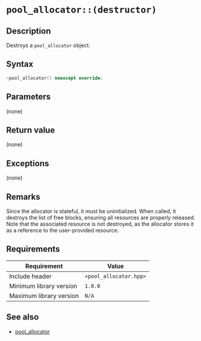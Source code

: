 # `pool_allocator::(destructor)`

## Description

Destroys a `pool_allocator` object.

## Syntax

```cpp
~pool_allocator() noexcept override;
```

## Parameters

(none)

## Return value

(none)

## Exceptions

(none)

## Remarks

Since the allocator is stateful, it must be uninitialized. When called, it destroys the list of free blocks, ensuring all resources are properly 
released. Note that the associated resource is not destroyed, as the allocator stores it as a reference to the user-provided resource.

## Requirements

| Requirement             | Value                  |
|-------------------------|------------------------|
| Include header          | `<pool_allocator.hpp>` |
| Minimum library version | `1.0.0`                |
| Maximum library version | `N/A`                  |

## See also

- [pool_allocator](pool_allocator.md)